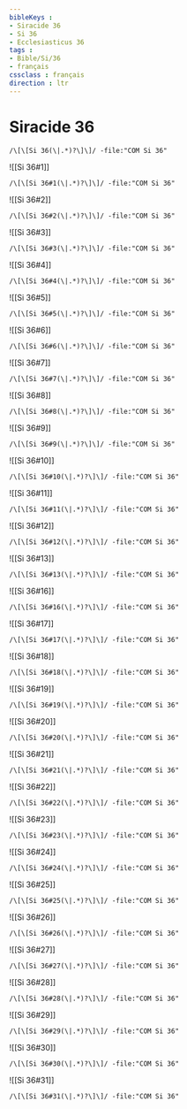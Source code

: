 ```yaml
---
bibleKeys : 
- Siracide 36
- Si 36
- Ecclesiasticus 36
tags : 
- Bible/Si/36
- français
cssclass : français
direction : ltr
---
```


# Siracide 36

```query
/\[\[Si 36(\|.*)?\]\]/ -file:"COM Si 36"
```



![[Si 36#1]]

```query
/\[\[Si 36#1(\|.*)?\]\]/ -file:"COM Si 36"
```

![[Si 36#2]]

```query
/\[\[Si 36#2(\|.*)?\]\]/ -file:"COM Si 36"
```

![[Si 36#3]]

```query
/\[\[Si 36#3(\|.*)?\]\]/ -file:"COM Si 36"
```

![[Si 36#4]]

```query
/\[\[Si 36#4(\|.*)?\]\]/ -file:"COM Si 36"
```

![[Si 36#5]]

```query
/\[\[Si 36#5(\|.*)?\]\]/ -file:"COM Si 36"
```

![[Si 36#6]]

```query
/\[\[Si 36#6(\|.*)?\]\]/ -file:"COM Si 36"
```

![[Si 36#7]]

```query
/\[\[Si 36#7(\|.*)?\]\]/ -file:"COM Si 36"
```

![[Si 36#8]]

```query
/\[\[Si 36#8(\|.*)?\]\]/ -file:"COM Si 36"
```

![[Si 36#9]]

```query
/\[\[Si 36#9(\|.*)?\]\]/ -file:"COM Si 36"
```

![[Si 36#10]]

```query
/\[\[Si 36#10(\|.*)?\]\]/ -file:"COM Si 36"
```

![[Si 36#11]]

```query
/\[\[Si 36#11(\|.*)?\]\]/ -file:"COM Si 36"
```

![[Si 36#12]]

```query
/\[\[Si 36#12(\|.*)?\]\]/ -file:"COM Si 36"
```

![[Si 36#13]]

```query
/\[\[Si 36#13(\|.*)?\]\]/ -file:"COM Si 36"
```

![[Si 36#16]]

```query
/\[\[Si 36#16(\|.*)?\]\]/ -file:"COM Si 36"
```

![[Si 36#17]]

```query
/\[\[Si 36#17(\|.*)?\]\]/ -file:"COM Si 36"
```

![[Si 36#18]]

```query
/\[\[Si 36#18(\|.*)?\]\]/ -file:"COM Si 36"
```

![[Si 36#19]]

```query
/\[\[Si 36#19(\|.*)?\]\]/ -file:"COM Si 36"
```

![[Si 36#20]]

```query
/\[\[Si 36#20(\|.*)?\]\]/ -file:"COM Si 36"
```

![[Si 36#21]]

```query
/\[\[Si 36#21(\|.*)?\]\]/ -file:"COM Si 36"
```

![[Si 36#22]]

```query
/\[\[Si 36#22(\|.*)?\]\]/ -file:"COM Si 36"
```

![[Si 36#23]]

```query
/\[\[Si 36#23(\|.*)?\]\]/ -file:"COM Si 36"
```

![[Si 36#24]]

```query
/\[\[Si 36#24(\|.*)?\]\]/ -file:"COM Si 36"
```

![[Si 36#25]]

```query
/\[\[Si 36#25(\|.*)?\]\]/ -file:"COM Si 36"
```

![[Si 36#26]]

```query
/\[\[Si 36#26(\|.*)?\]\]/ -file:"COM Si 36"
```

![[Si 36#27]]

```query
/\[\[Si 36#27(\|.*)?\]\]/ -file:"COM Si 36"
```

![[Si 36#28]]

```query
/\[\[Si 36#28(\|.*)?\]\]/ -file:"COM Si 36"
```

![[Si 36#29]]

```query
/\[\[Si 36#29(\|.*)?\]\]/ -file:"COM Si 36"
```

![[Si 36#30]]

```query
/\[\[Si 36#30(\|.*)?\]\]/ -file:"COM Si 36"
```

![[Si 36#31]]

```query
/\[\[Si 36#31(\|.*)?\]\]/ -file:"COM Si 36"
```

